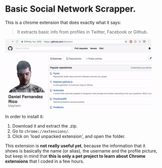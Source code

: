 # Basic Social Network Scrapper.

This is a chrome extension that does exactly what it says:

> It extracts basic info from profiles in Twitter, Facebook or Github.

![](./example.gif)

In order to install it:
1. Download it and extract the .zip.
2. Go to `chrome://extensions/`.
3. Click on 'load unpacked extension', and open the folder.

This extension is **not really useful yet**, because the information that it shows is basically the name (or alias), the username and the profile picture, but keep in mind that **this is only a pet project to learn about Chrome extensions** that I coded in a few hours.
